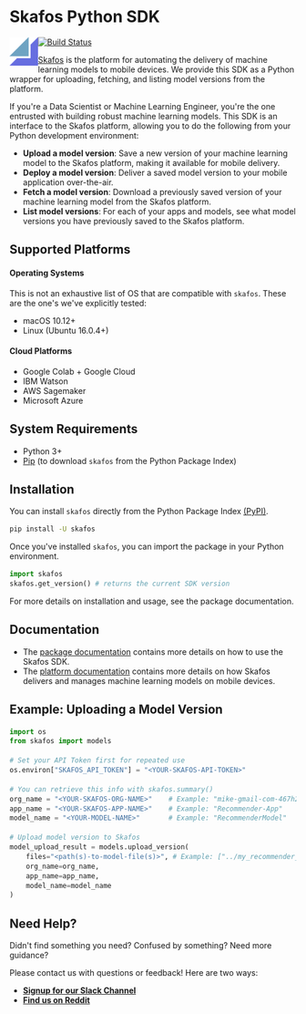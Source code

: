 # Skafos Python SDK
<img src="https://raw.githubusercontent.com/skafos/skafossdk/master/resources/skafos_mark.jpg" width="50" height="50" align="left"/>


[![Build Status](https://drone.skafos.ai/api/badges/skafos/skafossdk/status.svg)](https://drone.skafos.ai/skafos/skafossdk)


[Skafos](https://skafos.ai) is the platform for automating the delivery of machine learning models to mobile devices.
We provide this SDK as a Python wrapper for uploading, fetching, and listing model versions from the platform.

If you're a Data Scientist or Machine Learning Engineer, you're the one entrusted with building robust machine
learning models. This SDK is an interface to the Skafos platform, allowing you to do the
following from your Python development environment:

- **Upload a model version**: Save a new version of your machine learning model to the Skafos platform,
making it available for mobile delivery.
- **Deploy a model version**: Deliver a saved model version to your mobile application over-the-air.
- **Fetch a model version**: Download a previously saved version of your machine learning model from
the Skafos platform.
- **List model versions**: For each of your apps and models, see what model versions you have previously
saved to the Skafos platform.


## Supported Platforms

#### Operating Systems
This is not an exhaustive list of OS that are compatible with `skafos`. These are the one's we've explicitly tested:
- macOS 10.12+
- Linux (Ubuntu 16.0.4+)

#### Cloud Platforms
- Google Colab + Google Cloud
- IBM Watson
- AWS Sagemaker
- Microsoft Azure

## System Requirements
- Python 3+
- [Pip](https://pip.pypa.io/en/stable/installing/) (to download `skafos` from the Python Package Index)

## Installation
You can install `skafos` directly from the Python Package Index [(PyPI)](https://pypi.org/).
```bash
pip install -U skafos
```

Once you've installed `skafos`, you can import the package in your Python environment.
```python
import skafos
skafos.get_version() # returns the current SDK version
```
For more details on installation and usage, see the package documentation.


## Documentation
- The [package documentation](https://sdk.skafos.ai) contains more details on how to use the Skafos SDK.
- The [platform documentation](https://docs.skafos.ai) contains more details on how Skafos delivers
and manages machine learning models on mobile devices.


## Example: Uploading a Model Version

```python
import os
from skafos import models

# Set your API Token first for repeated use
os.environ["SKAFOS_API_TOKEN"] = "<YOUR-SKAFOS-API-TOKEN>"

# You can retrieve this info with skafos.summary()
org_name = "<YOUR-SKAFOS-ORG-NAME>"    # Example: "mike-gmail-com-467h2"
app_name = "<YOUR-SKAFOS-APP-NAME>"    # Example: "Recommender-App"
model_name = "<YOUR-MODEL-NAME>"       # Example: "RecommenderModel"

# Upload model version to Skafos
model_upload_result = models.upload_version(
    files="<path(s)-to-model-file(s)>", # Example: ["../my_recommender_model.mlmodel"]
    org_name=org_name,
    app_name=app_name,
    model_name=model_name
)
```


## Need Help?
Didn't find something you need? Confused by something? Need more guidance?

Please contact us with questions or feedback! Here are two ways:

-  [**Signup for our Slack Channel**](https://join.slack.com/t/metismachine-skafos/shared_invite/enQtNTAxMzEwOTk2NzA5LThjMmMyY2JkNTkwNDQ1YjgyYjFiY2MyMjRkMzYyM2E4MjUxNTJmYmQyODVhZWM2MjQwMjE5ZGM1Y2YwN2M5ODI)
-  [**Find us on Reddit**](https://reddit.com/r/skafos)

